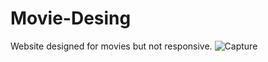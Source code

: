 # Movie-Desing 
Website designed for movies but not responsive.
![Capture](https://user-images.githubusercontent.com/91673068/162642466-9fc977de-3819-46cc-963c-a9ebe26bd397.PNG)


